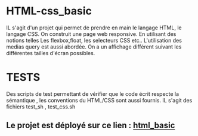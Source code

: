 # HTML-css_basic 

IL s'agit d'un projet qui permet de prendre en main le langage HTML, le langage CSS. On construit une page web responsive. En utilisant des notions telles 
Les flexbox,float, les selecteurs CSS etc..
L'utilisation des medias query est aussi abordée. On a un affichage différent suivant les différentes tailles d'écran possibles.

# TESTS 
  Des scripts de test permettant de vérifier que le code écrit respecte la sémantique , les conventions du HTML/CSS sont aussi fournis. IL s'agit des fichiers test_sh , test_css.sh

## Le projet est déployé sur ce lien : [html_basic](https://fye237.github.io/HTML-CSS_basic/Exercice-11)
